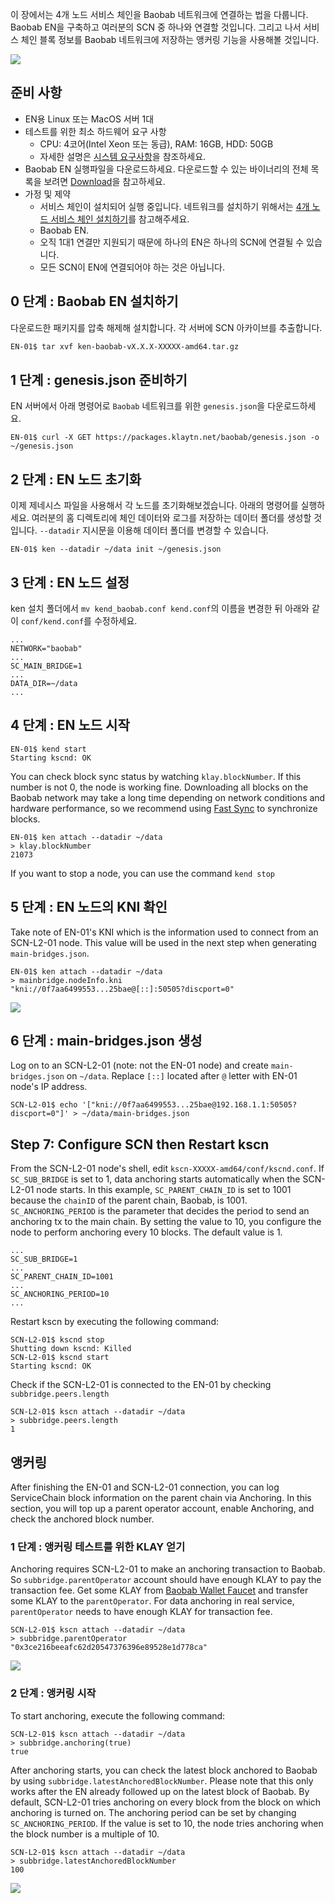 이 장에서는 4개 노드 서비스 체인을 Baobab 네트워크에 연결하는 법을 다룹니다. Baobab EN을 구축하고 여러분의 SCN 중 하나와 연결할 것입니다. 그리고 나서 서비스 체인 블록 정보를 Baobab 네트워크에 저장하는 앵커링 기능을 사용해볼 것입니다.

![](../images/sc-en-scn-arch.png)

## 준비 사항 <a id="prerequisites"></a>
 - EN용 Linux 또는 MacOS 서버 1대
 - 테스트를 위한 최소 하드웨어 요구 사항
   - CPU: 4코어(Intel Xeon 또는 동급), RAM: 16GB, HDD: 50GB
   - 자세한 설명은 [시스템 요구사항](../references/system-requirements.md)을 참조하세요.
 - Baobab EN 실행파일을 다운로드하세요. 다운로드할 수 있는 바이너리의 전체 목록을 보려면 [Download](../../download/README.md)을 참고하세요.
 - 가정 및 제약
   - 서비스 체인이 설치되어 실행 중입니다. 네트워크를 설치하기 위해서는 [4개 노드 서비스 체인 설치하기](4nodes-setup-guide.md)를 참고해주세요.
   - Baobab EN.
   - 오직 1대1 연결만 지원되기 때문에 하나의 EN은 하나의 SCN에 연결될 수 있습니다.
   - 모든 SCN이 EN에 연결되어야 하는 것은 아닙니다.

## 0 단계 : Baobab EN 설치하기 <a id="install-baobab-en"></a>
다운로드한 패키지를 압축 해제해 설치합니다. 각 서버에 SCN 아카이브를 추출합니다.

```bash
EN-01$ tar xvf ken-baobab-vX.X.X-XXXXX-amd64.tar.gz
```

## 1 단계 : genesis.json 준비하기 <a id="step-1-preparing-genesis-json"></a>
EN 서버에서 아래 명령어로 `Baobab` 네트워크를 위한 `genesis.json`을 다운로드하세요.
```
EN-01$ curl -X GET https://packages.klaytn.net/baobab/genesis.json -o ~/genesis.json
```

## 2 단계 : EN 노드 초기화<a id="step-2-en-node-initialization"></a>
이제 제네시스 파일을 사용해서 각 노드를 초기화해보겠습니다. 아래의 명령어를 실행하세요. 여러분의 홈 디렉토리에 체인 데이터와 로그를 저장하는 데이터 폴더를 생성할 것입니다. `--datadir` 지시문을 이용해 데이터 폴더를 변경할 수 있습니다.

```
EN-01$ ken --datadir ~/data init ~/genesis.json
```

## 3 단계 : EN 노드 설정<a id="step-3-configure-the-en-node"></a>
ken 설치 폴더에서 `mv kend_baobab.conf kend.conf`의 이름을 변경한 뒤 아래와 같이 `conf/kend.conf`를 수정하세요.

```
...
NETWORK="baobab"
...
SC_MAIN_BRIDGE=1
...
DATA_DIR=~/data
...
```

## 4 단계 : EN 노드 시작<a id="step-4-start-the-en-node"></a>
```
EN-01$ kend start
Starting kscnd: OK
```
You can check block sync status by watching `klay.blockNumber`. If this number is not 0, the node is working fine. Downloading all blocks on the Baobab network may take a long time depending on network conditions and hardware performance, so we recommend using [Fast Sync](../../node/endpoint-node/installation-guide/configuration.md) to synchronize blocks.
```
EN-01$ ken attach --datadir ~/data
> klay.blockNumber
21073
```
If you want to stop a node, you can use the command `kend stop`

## 5 단계 : EN 노드의 KNI 확인<a id="step-5-check-kni-of-en-node"></a>
Take note of EN-01's KNI which is the information used to connect from an SCN-L2-01 node. This value will be used in the next step when generating `main-bridges.json`.
```
EN-01$ ken attach --datadir ~/data
> mainbridge.nodeInfo.kni
"kni://0f7aa6499553...25bae@[::]:50505?discport=0"
```

![](../images/sc-en-scn-nodeInfo.png)

## 6 단계 : main-bridges.json 생성<a id="step-6-create-main-bridges-json"></a>
Log on to an SCN-L2-01 (note: not the EN-01 node) and create `main-bridges.json` on `~/data`. Replace `[::]` located after `@` letter with EN-01 node's IP address.
```
SCN-L2-01$ echo '["kni://0f7aa6499553...25bae@192.168.1.1:50505?discport=0"]' > ~/data/main-bridges.json
```

## Step 7: Configure SCN then Restart kscn <a id="step-7-configure-scn-then-restart-kscn"></a>
From the SCN-L2-01 node's shell, edit `kscn-XXXXX-amd64/conf/kscnd.conf`. If `SC_SUB_BRIDGE` is set to 1, data anchoring starts automatically when the SCN-L2-01 node starts. In this example, `SC_PARENT_CHAIN_ID` is set to 1001 because the `chainID` of the parent chain, Baobab, is 1001. `SC_ANCHORING_PERIOD` is the parameter that decides the period to send an anchoring tx to the main chain. By setting the value to 10, you configure the node to perform anchoring every 10 blocks. The default value is 1.
```
...
SC_SUB_BRIDGE=1
...
SC_PARENT_CHAIN_ID=1001
...
SC_ANCHORING_PERIOD=10
...
```

Restart kscn by executing the following command:
```
SCN-L2-01$ kscnd stop
Shutting down kscnd: Killed
SCN-L2-01$ kscnd start
Starting kscnd: OK
```

Check if the SCN-L2-01 is connected to the EN-01 by checking `subbridge.peers.length`
```
SCN-L2-01$ kscn attach --datadir ~/data
> subbridge.peers.length
1
```

## 앵커링<a id="anchoring"></a>
After finishing the EN-01 and SCN-L2-01 connection, you can log ServiceChain block information on the parent chain via Anchoring. In this section, you will top up a parent operator account, enable Anchoring, and check the anchored block number.

### 1 단계 : 앵커링 테스트를 위한 KLAY 얻기 <a id="step-1-get-klay-to-test-anchoring"></a>
Anchoring requires SCN-L2-01 to make an anchoring transaction to Baobab. So `subbridge.parentOperator` account should have enough KLAY to pay the transaction fee. Get some KLAY from [Baobab Wallet Faucet](https://baobab.wallet.klaytn.foundation/) and transfer some KLAY to the `parentOperator`. For data anchoring in real service, `parentOperator` needs to have enough KLAY for transaction fee.

```
SCN-L2-01$ kscn attach --datadir ~/data
> subbridge.parentOperator
"0x3ce216beeafc62d20547376396e89528e1d778ca"
```
![](../images/sc-en-scn-faucet.png)

### 2 단계 : 앵커링 시작 <a id="step-2-start-anchoring"></a>
To start anchoring, execute the following command:
```
SCN-L2-01$ kscn attach --datadir ~/data
> subbridge.anchoring(true)
true
```
After anchoring starts, you can check the latest block anchored to Baobab by using `subbridge.latestAnchoredBlockNumber`. Please note that this only works after the EN already followed up on the latest block of Baobab. By default, SCN-L2-01 tries anchoring on every block from the block on which anchoring is turned on. The anchoring period can be set by changing `SC_ANCHORING_PERIOD`. If the value is set to 10, the node tries anchoring when the block number is a multiple of 10.
```
SCN-L2-01$ kscn attach --datadir ~/data
> subbridge.latestAnchoredBlockNumber
100
```
![](../images/sc-en-scn-anchoring.png)
